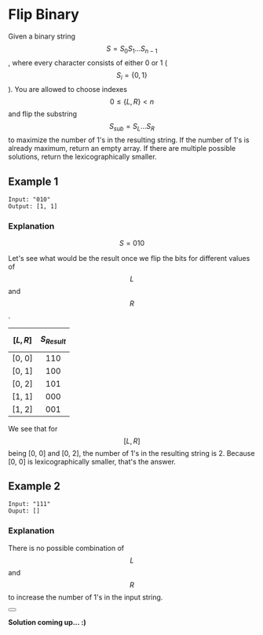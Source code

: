 # Flip Binary

Given a binary string $$S = S_0S_1\ldots S_{n-1}$$, where every character consists of either 0 or 1 ($$S_i = \{0,1\}$$). You are allowed to choose indexes $$0 \le \{L, R\} < n$$ and flip the substring $$S_{sub} = S_L\ldots S_R$$ to maximize the number of 1's in the resulting string. If the number of 1's is already maximum, return an empty array. If there are multiple possible solutions, return the lexicographically smaller.


## Example 1

```
Input: "010"
Output: [1, 1]
```

### Explanation
$$S = 010$$

Let's see what would be the result once we flip the bits for different values of $$L$$ and $$R$$.

| $$[L,R]$$ | $$S_{Result}$$ |
| :-------: | :------------: |
| [0, 0]    | 110            |
| [0, 1]    | 100            |
| [0, 2]    | 101            |
| [1, 1]    | 000            |
| [1, 2]    | 001            |

We see that for $$[L,R]$$ being [0, 0] and [0, 2], the number of 1's in the resulting string is 2. Because [0, 0] is lexicographically smaller, that's the answer.

## Example 2

```
Input: "111"
Ouput: []
```

### Explanation

There is no possible combination of $$L$$ and $$R$$ to increase the number of 1's in the input string.


<button class="section" target="solution" show="Show solution" hide="Hide solution"></button>

<!--sec data-title="Solution" data-id="solution" data-show=false ces-->

**Solution coming up... :)**

<!--endsec-->